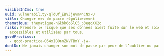 ```yaml
---
visibleInCms: true
uuid: vulnerability-qTdUf_EBVJjevm4nCNx-U
title: Changer mot de passe régulierement
thematique: thematique-nGkbk6oSlC5_p3eqoXX2o
risks: Prendre le risque que ses données aient fuité sur le web et soient
  accessibles et utilisées par tous.
goodPractices:
  - good-practice-O54xIBOnnZNVTBmY_-jw-
dontDo: Ne jamais changer son mot de passe par peur de l’oublier ou par confort.
---
```

